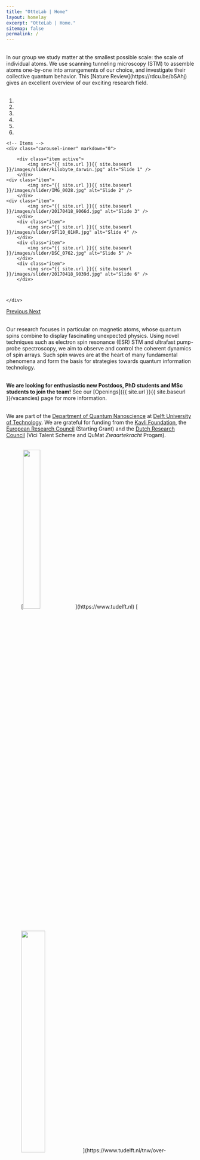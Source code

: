 ```yaml
---
title: "OtteLab | Home"
layout: homelay
excerpt: "OtteLab | Home."
sitemap: false
permalink: /
---
```


<br />
In our group we study matter at the smallest possible scale: the scale of individual atoms. We use scanning tunneling microscopy (STM) to assemble atoms one-by-one into arrangements of our choice, and investigate their collective quantum behavior. This [Nature Review](https://rdcu.be/bSAhj) gives an excellent overview of our exciting research field.<br />
<br />


<div markdown="0" id="carousel" class="carousel slide" data-ride="carousel" data-interval="6000" data-pause="hover" >
    <!-- Menu -->
    <ol class="carousel-indicators">
        <li data-target="#carousel" data-slide-to="0" class="active"></li>
        <li data-target="#carousel" data-slide-to="1"></li>
        <li data-target="#carousel" data-slide-to="2"></li>
        <li data-target="#carousel" data-slide-to="3"></li>
        <li data-target="#carousel" data-slide-to="4"></li>
	<li data-target="#carousel" data-slide-to="5"></li>
    </ol>

    <!-- Items -->
    <div class="carousel-inner" markdown="0">
       
        <div class="item active">
            <img src="{{ site.url }}{{ site.baseurl }}/images/slider/kilobyte_darwin.jpg" alt="Slide 1" />
        </div>
	<div class="item">
            <img src="{{ site.url }}{{ site.baseurl }}/images/slider/IMG_0028.jpg" alt="Slide 2" />
        </div>
	<div class="item">
            <img src="{{ site.url }}{{ site.baseurl }}/images/slider/20170418_9066d.jpg" alt="Slide 3" />
        </div>
        <div class="item">
            <img src="{{ site.url }}{{ site.baseurl }}/images/slider/SFl10_01HR.jpg" alt="Slide 4" />
        </div>
        <div class="item">
            <img src="{{ site.url }}{{ site.baseurl }}/images/slider/DSC_0762.jpg" alt="Slide 5" />
        </div>
        <div class="item">
            <img src="{{ site.url }}{{ site.baseurl }}/images/slider/20170418_9039d.jpg" alt="Slide 6" />
        </div>    
        
        
          
    </div>
  <a class="left carousel-control" href="#carousel" role="button" data-slide="prev">
    <span class="glyphicon glyphicon-chevron-left" aria-hidden="true"></span>
    <span class="sr-only">Previous</span>
  </a>
  <a class="right carousel-control" href="#carousel" role="button" data-slide="next">
    <span class="glyphicon glyphicon-chevron-right" aria-hidden="true"></span>
    <span class="sr-only">Next</span>
  </a>
</div>
<br />

Our research focuses in particular on magnetic atoms, whose quantum spins combine to display fascinating unexpected physics. Using novel techniques such as electron spin resonance (ESR) STM and ultrafast pump-probe spectroscopy, we aim to observe and control the coherent dynamics of spin arrays. Such spin waves are at the heart of many fundamental phenomena and form the basis for strategies towards quantum information technology.<br />
<br />

 **We are  looking for enthusiastic new Postdocs, PhD students and MSc students to join the team!** See our [Openings]({{ site.url }}{{ site.baseurl }}/vacancies) page for more information.<br />
<br />

We are part of the [Department of Quantum Nanoscience](https://www.tudelft.nl/tnw/over-faculteit/afdelingen/quantum-nanoscience) at [Delft University of Technology](https://www.tudelft.nl). We are grateful for funding from the [Kavli Foundation](https://kavlifoundation.org), the [European Research Council](https://erc.europa.eu/homepage) (Starting Grant) and the [Dutch Research Council](https://www.nwo.nl) (Vici Talent Scheme and QuMat _Zwaartekracht_ Progam).<br />
<br />

<figure class="fourth">
  [<img src="{{ site.url }}{{ site.baseurl }}/images/logopic/Logo_TUDelft.png" style="width: 33%; max-width: 210px">](https://www.tudelft.nl)
  [<img src="{{ site.url }}{{ site.baseurl }}/images/logopic/Logo_QN.png" style="width: 39%; max-width: 250px">](https://www.tudelft.nl/tnw/over-faculteit/afdelingen/quantum-nanoscience)
  [<img src="{{ site.url }}{{ site.baseurl }}/images/logopic/Logo_ERC.jpg" style="width: 16%; max-width: 100px">](https://erc.europa.eu/homepage)
  [<img src="{{ site.url }}{{ site.baseurl }}/images/logopic/Logo_NWO.jpg" style="width: 10%; max-width: 60px">](https://www.nwo.nl)
</figure>

